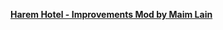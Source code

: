 [**Harem Hotel - Improvements Mod by Maim Lain**](https://f95zone.com/threads/harem-hotel-improvements-mod-v0-3-5-maim-lain.18098/)

